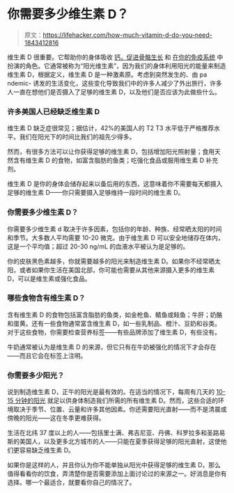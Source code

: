 # 你需要多少维生素 D？

> 原文：<https://lifehacker.com/how-much-vitamin-d-do-you-need-1843412816>

维生素 D 很重要。它帮助你的身体吸收 [钙，促进骨骼生长](https://www.webmd.com/osteoporosis/features/the-truth-about-vitamin-d-why-you-need-vitamin-d) 和 [在你的免疫系统](https://www.ncbi.nlm.nih.gov/pmc/articles/PMC3166406/) 中扮演的角色。它通常被称为“阳光维生素”，因为我们的身体利用阳光的能量来制造维生素 D，根据定义，维生素 D 是一种激素原。考虑到突然发生的、由 pa ndemic- 诱发的生活变化，这些变化导致我们中的许多人减少了外出旅行，许多人一直在想他们是否摄入了足够的维生素 D，以及他们是否应该为此做些什么。



### 许多美国人已经缺乏维生素 D

维生素 D 缺乏症很常见；据估计，42%的美国人的 T2 T3 水平低于严格推荐水平。我们在阳光下的时间比我们的祖先少得多。

然而，有很多方法可以让你获得足够的维生素 D，包括增加阳光照射量；食用天然含有维生素 D 的食物，如富含脂肪的鱼类；吃强化食品或服用维生素 D 补充剂。

维生素 D 是你的身体会储存起来以备后用的东西，这意味着你不需要每天都摄入足够的维生素 D——你只需要摄入足够维持一段时间的维生素 D。

### 你需要多少维生素 D？

你需要多少维生素 d 取决于许多因素，包括你的年龄、种族、经常晒太阳的时间和季节。大多数人平均需要 10-20 微克。由于维生素 D 可以安全地储存在体内，这是一个平均值；超过 20-30 ng/mL 的血液水平被认为是足够的。

你的皮肤黑色素越多，你就需要越多的阳光来制造维生素 D。如果你不经常晒太阳，或者如果你生活在美国北部，你可能也需要从其他来源摄入更多的维生素 D，可以是维生素或强化食品。

### 哪些食物含有维生素 D？

含有维生素 D 的食物包括富含脂肪的鱼类，如金枪鱼、鲭鱼或鲑鱼；牛肝；奶酪和蛋黄。还有一些食物通常富含维生素 D，如一些乳制品、橙汁、豆奶和谷类。对于这些食物，你需要检查营养标签——有些品牌添加了维生素 D，有些没有。

牛奶通常被认为是维生素 D 的来源，但它只有在牛奶被强化的情况下才会存在——而且它会在标签上注明。

### 你需要多少阳光？

说到制造维生素 D，正午的阳光是最有效的。在适当的情况下，每周有几天的 [10-15 分钟的阳光](https://www.health.harvard.edu/staying-healthy/time-for-more-vitamin-d) 就足以供身体制造我们所需的所有维生素 D。然而，这些合适的环境取决于季节、位置、云量和许多其他因素。你还需要阳光直射——而不是清晨或傍晚的阳光——这在冬季更难获得。

生活在北纬 37 度以上的人——包括里士满、弗吉尼亚、丹佛、科罗拉多和圣路易斯的美国人，以及更多北方城市的人——只能在夏季获得足够的阳光直射，这使他们更容易缺乏维生素 D。

如果你是这样的人，并且你认为你不能单独从阳光中获得足够的维生素 D，那么值得看看你的饮食，弄清楚你是否需要添加上面讨论过的来源之一。好消息是你有选择。哪一个最适合，就要看你自己的情况了。